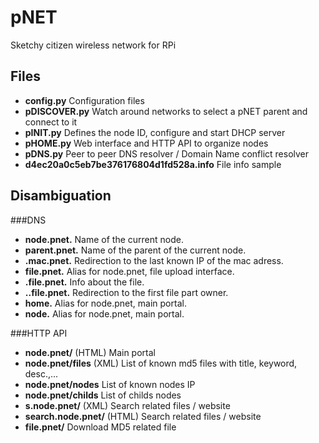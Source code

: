 pNET
====
Sketchy citizen wireless network for RPi

Files
-----
- **config.py**     Configuration files
- **pDISCOVER.py**  Watch around networks to select a pNET parent and connect to it
- **pINIT.py**      Defines the node ID, configure and start DHCP server
- **pHOME.py**      Web interface and HTTP API to organize nodes
- **pDNS.py**		Peer to peer DNS resolver / Domain Name conflict resolver
- **d4ec20a0c5eb7be376176804d1fd528a.info**		File info sample

Disambiguation
--------------
###DNS
- **node.pnet.**		Name of the current node.
- **parent.pnet.**	Name of the parent of the current node.
- **<MAC ADRESS>.mac.pnet.** Redirection to the last known IP of the mac adress.
- **file.pnet.**		Alias for node.pnet, file upload interface.
- **<MD5>.file.pnet.** Info about the file.
- **<PART>.<MD5>.file.pnet.** Redirection to the first file part owner.
- **home.**			Alias for node.pnet, main portal.
- **node.**			Alias for node.pnet, main portal.

###HTTP API
- **node.pnet/** (HTML) Main portal
- **node.pnet/files** (XML) List of known md5 files with title, keyword, desc.,...
- **node.pnet/nodes** List of known nodes IP
- **node.pnet/childs** List of childs nodes
- **s.node.pnet/<KEYWORD>** (XML) Search <KEYWORD> related files / website
- **search.node.pnet/<KEYWORD>** (HTML) Search <KEYWORD> related files / website
- **file.pnet/<MD5>** Download MD5 related file